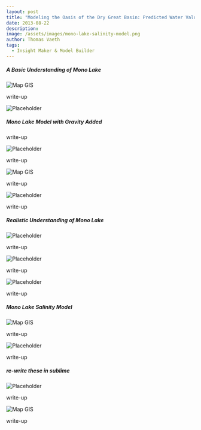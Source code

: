 ```yaml
---
layout: post
title: "Modeling the Oasis of the Dry Great Basin: Predicted Water Values of Mono Lake"
date: 2013-08-22
description: 
image: /assets/images/mono-lake-salinity-model.png
author: Thomas Vaeth
tags: 
  - Insight Maker & Model Builder
---
```


##### A Basic Understanding of Mono Lake

![Map GIS](/assets/images/modeling-mono-lake-1.png)

write-up

![Placeholder](/assets/images/water-in-lake-graph.png)

##### Mono Lake Model with Gravity Added

write-up

![Placeholder](/assets/images/mono-lake-model-gravity.png)

write-up

![Map GIS](/assets/images/water-in-lake-graph2.png)

write-up

![Placeholder](/assets/images/water-in-lake-graph3.png)

write-up

##### Realistic Understanding of Mono Lake

![Placeholder](/assets/images/realistic-model-mono-lake.png)

write-up

![Placeholder](/assets/images/realistic-model-graph1.png)

write-up

![Placeholder](/assets/images/realistic-model-graph2.png)

write-up

##### Mono Lake Salinity Model

![Map GIS](/assets/images/mono-lake-salinity-model.png)

write-up

![Placeholder](/assets/images/salinity-model-graph.png)

write-up

##### re-write these in sublime

![Placeholder](/assets/images/re-write-these-in-sublime.png)

write-up

![Map GIS](/assets/images/variables-for-mono-lake.png)

write-up